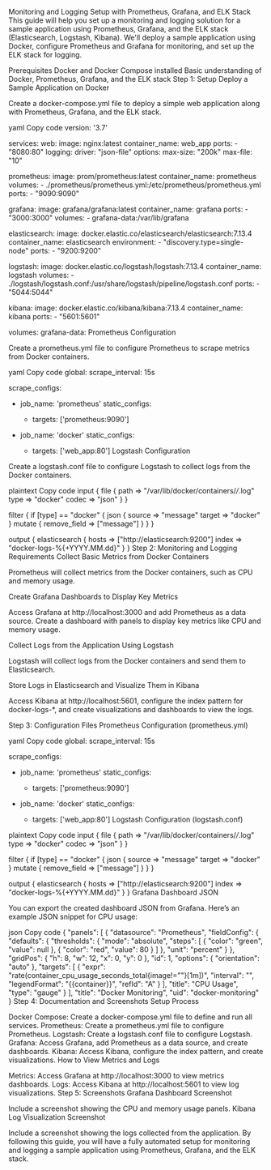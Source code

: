 Monitoring and Logging Setup with Prometheus, Grafana, and ELK Stack
This guide will help you set up a monitoring and logging solution for a sample application using Prometheus, Grafana, and the ELK stack (Elasticsearch, Logstash, Kibana). We'll deploy a sample application using Docker, configure Prometheus and Grafana for monitoring, and set up the ELK stack for logging.

Prerequisites
Docker and Docker Compose installed
Basic understanding of Docker, Prometheus, Grafana, and the ELK stack
Step 1: Setup
Deploy a Sample Application on Docker

Create a docker-compose.yml file to deploy a simple web application along with Prometheus, Grafana, and the ELK stack.

yaml
Copy code
version: '3.7'

services:
  web:
    image: nginx:latest
    container_name: web_app
    ports:
      - "8080:80"
    logging:
      driver: "json-file"
      options:
        max-size: "200k"
        max-file: "10"

  prometheus:
    image: prom/prometheus:latest
    container_name: prometheus
    volumes:
      - ./prometheus/prometheus.yml:/etc/prometheus/prometheus.yml
    ports:
      - "9090:9090"

  grafana:
    image: grafana/grafana:latest
    container_name: grafana
    ports:
      - "3000:3000"
    volumes:
      - grafana-data:/var/lib/grafana

  elasticsearch:
    image: docker.elastic.co/elasticsearch/elasticsearch:7.13.4
    container_name: elasticsearch
    environment:
      - "discovery.type=single-node"
    ports:
      - "9200:9200"

  logstash:
    image: docker.elastic.co/logstash/logstash:7.13.4
    container_name: logstash
    volumes:
      - ./logstash/logstash.conf:/usr/share/logstash/pipeline/logstash.conf
    ports:
      - "5044:5044"

  kibana:
    image: docker.elastic.co/kibana/kibana:7.13.4
    container_name: kibana
    ports:
      - "5601:5601"

volumes:
  grafana-data:
Prometheus Configuration

Create a prometheus.yml file to configure Prometheus to scrape metrics from Docker containers.

yaml
Copy code
global:
  scrape_interval: 15s

scrape_configs:
  - job_name: 'prometheus'
    static_configs:
      - targets: ['prometheus:9090']

  - job_name: 'docker'
    static_configs:
      - targets: ['web_app:80']
Logstash Configuration

Create a logstash.conf file to configure Logstash to collect logs from the Docker containers.

plaintext
Copy code
input {
  file {
    path => "/var/lib/docker/containers/*/*.log"
    type => "docker"
    codec => "json"
  }
}

filter {
  if [type] == "docker" {
    json {
      source => "message"
      target => "docker"
    }
    mutate {
      remove_field => ["message"]
    }
  }
}

output {
  elasticsearch {
    hosts => ["http://elasticsearch:9200"]
    index => "docker-logs-%{+YYYY.MM.dd}"
  }
}
Step 2: Monitoring and Logging Requirements
Collect Basic Metrics from Docker Containers

Prometheus will collect metrics from the Docker containers, such as CPU and memory usage.

Create Grafana Dashboards to Display Key Metrics

Access Grafana at http://localhost:3000 and add Prometheus as a data source. Create a dashboard with panels to display key metrics like CPU and memory usage.

Collect Logs from the Application Using Logstash

Logstash will collect logs from the Docker containers and send them to Elasticsearch.

Store Logs in Elasticsearch and Visualize Them in Kibana

Access Kibana at http://localhost:5601, configure the index pattern for docker-logs-*, and create visualizations and dashboards to view the logs.

Step 3: Configuration Files
Prometheus Configuration (prometheus.yml)

yaml
Copy code
global:
  scrape_interval: 15s

scrape_configs:
  - job_name: 'prometheus'
    static_configs:
      - targets: ['prometheus:9090']

  - job_name: 'docker'
    static_configs:
      - targets: ['web_app:80']
Logstash Configuration (logstash.conf)

plaintext
Copy code
input {
  file {
    path => "/var/lib/docker/containers/*/*.log"
    type => "docker"
    codec => "json"
  }
}

filter {
  if [type] == "docker" {
    json {
      source => "message"
      target => "docker"
    }
    mutate {
      remove_field => ["message"]
    }
  }
}

output {
  elasticsearch {
    hosts => ["http://elasticsearch:9200"]
    index => "docker-logs-%{+YYYY.MM.dd}"
  }
}
Grafana Dashboard JSON

You can export the created dashboard JSON from Grafana. Here’s an example JSON snippet for CPU usage:

json
Copy code
{
  "panels": [
    {
      "datasource": "Prometheus",
      "fieldConfig": {
        "defaults": {
          "thresholds": {
            "mode": "absolute",
            "steps": [
              {
                "color": "green",
                "value": null
              },
              {
                "color": "red",
                "value": 80
              }
            ]
          },
          "unit": "percent"
        }
      },
      "gridPos": {
        "h": 8,
        "w": 12,
        "x": 0,
        "y": 0
      },
      "id": 1,
      "options": {
        "orientation": "auto"
      },
      "targets": [
        {
          "expr": "rate(container_cpu_usage_seconds_total{image!=\"\"}[1m])",
          "interval": "",
          "legendFormat": "{{container}}",
          "refId": "A"
        }
      ],
      "title": "CPU Usage",
      "type": "gauge"
    }
  ],
  "title": "Docker Monitoring",
  "uid": "docker-monitoring"
}
Step 4: Documentation and Screenshots
Setup Process

Docker Compose: Create a docker-compose.yml file to define and run all services.
Prometheus: Create a prometheus.yml file to configure Prometheus.
Logstash: Create a logstash.conf file to configure Logstash.
Grafana: Access Grafana, add Prometheus as a data source, and create dashboards.
Kibana: Access Kibana, configure the index pattern, and create visualizations.
How to View Metrics and Logs

Metrics: Access Grafana at http://localhost:3000 to view metrics dashboards.
Logs: Access Kibana at http://localhost:5601 to view log visualizations.
Step 5: Screenshots
Grafana Dashboard Screenshot

Include a screenshot showing the CPU and memory usage panels.
Kibana Log Visualization Screenshot

Include a screenshot showing the logs collected from the application.
By following this guide, you will have a fully automated setup for monitoring and logging a sample application using Prometheus, Grafana, and the ELK stack.





